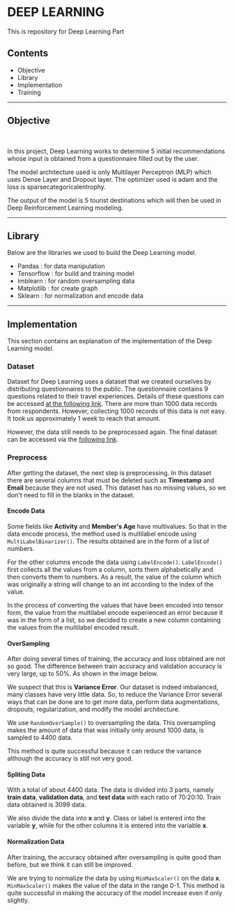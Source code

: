 # DEEP LEARNING 
This is repository for Deep Learning Part


## Contents
- Objective
- Library
- Implementation
- Training

---------------------------------------------
## Objective

<br>

In this project, Deep Learning works to determine 5 initial recommendations whose input is obtained from a questionnaire filled out by the user.

The model architecture used is only Multilayer Perceptron (MLP) which uses Dense Layer and Dropout layer.
The optimizer used is adam and the loss is sparsecategoricalentrophy.

The output of the model is 5 tourist destinations which will then be used in Deep Reinforcement Learning modeling.

---------------------------------------------
## Library
Below are the libraries we used to build the Deep Learning model.
- Pandas : for data manipulation
- Tensorflow : for build and training model
- Imblearn : for random oversampling data
- Matplotlib : for create graph
- Sklearn : for normalization and encode data

---------------------------------------------
## Implementation
This section contains an explanation of the implementation of the Deep Learning model.

### Dataset
Dataset for Deep Learning uses a dataset that we created ourselves by distributing questionnaires to the public. The questionnaire contains 9 questions related to their travel experiences. Details of these questions can be accessed [at the following link](https://docs.google.com/forms/d/e/1FAIpQLSfZD-CX_XJtDl3ICQhAMbml38lpW8Bp6xKXv8z_xoz-qYb0ng/viewform).
There are more than 1000 data records from respondents. However, collecting 1000 records of this data is not easy. It took us approximately 1 week to reach that amount.

However, the data still needs to be preprocessed again. The final dataset can be accessed via the [following link](https://github.com/C22-PS165-Heal-Go/HnG-MachineLearning/blob/main/deep%20learning/dataset/questionnaire_dataset3.csv).

### Preprocess
After getting the dataset, the next step is preprocessing. In this dataset there are several columns that must be deleted such as **Timestamp** and **Email** because they are not used. This dataset has no missing values, so we don't need to fill in the blanks in the dataset.

#### Encode Data
Some fields like **Activity** and **Member's Age** have multivalues. So that in the data encode process, the method used is multilabel encode using `MultiLabelBinarizer()`. The results obtained are in the form of a list of numbers.

For the other columns encode the data using `LabelEncode()`. `LabelEncode()` first collects all the values from a column, sorts them alphabetically and then converts them to numbers. As a result, the value of the column which was originally a string will change to an int according to the index of the value.

In the process of converting the values that have been encoded into tensor form, the value from the multilabel encode experienced an error because it was in the form of a list, so we decided to create a new column containing the values from the multilabel encoded result.

#### OverSampling
After doing several times of training, the accuracy and loss obtained are not so good. The difference between train accuracy and validation accuracy is very large, up to 50%. As shown in the image below.

We suspect that this is **Variance Error**. Our dataset is indeed imbalanced, many classes have very little data. So, to reduce the Variance Error several ways that can be done are to get more data, perform data augmentations, dropouts, regularization, and modify the model architecture.

We use `RandomOverSample()` to oversampling the data. This oversampling makes the amount of data that was initially only around 1000 data, is sampled to 4400 data.

This method is quite successful because it can reduce the variance although the accuracy is still not very good.

#### Spliting Data
With a total of about 4400 data. The data is divided into 3 parts, namely **train data**, **validation data**, and **test data** with each ratio of 70:20:10. Train data obtained is 3099 data.

We also divide the data into **x** and **y**. Class or label is entered into the variable **y**, while for the other columns it is entered into the variable **x**.

#### Normalization Data
After training, the accuracy obtained after oversampling is quite good than before, but we think it can still be improved.

We are trying to normalize the data by using `MinMaxScaler()` on the data **x**. `MinMaxScaler()` makes the value of the data in the range 0-1. This method is quite successful in making the accuracy of the model increase even if only slightly.
